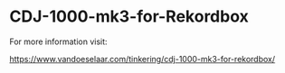# CDJ-1000-mk3-for-Rekordbox

For more information visit:

https://www.vandoeselaar.com/tinkering/cdj-1000-mk3-for-rekordbox/
